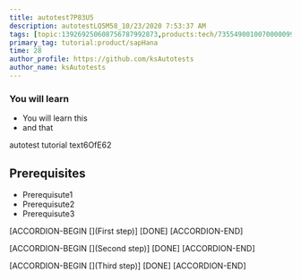 ```yaml
---
title: autotest7P83U5
description: autotestLQ5M58_10/23/2020 7:53:37 AM
tags: [topic:139269250608756787992873,products:tech/73554900100700000996,tutorial:experience/advanced]
primary_tag: tutorial:product/sapHana
time: 28
author_profile: https://github.com/ksAutotests
author_name: ksAutotests
---
```

### You will learn
- You will learn this
- and that

autotest tutorial text6OfE62

## Prerequisites
- Prerequisute1
- Prerequisute2
- Prerequisute3

[ACCORDION-BEGIN [](First step)]
[DONE]
[ACCORDION-END]

[ACCORDION-BEGIN [](Second step)]
[DONE]
[ACCORDION-END]

[ACCORDION-BEGIN [](Third step)]
[DONE]
[ACCORDION-END]

